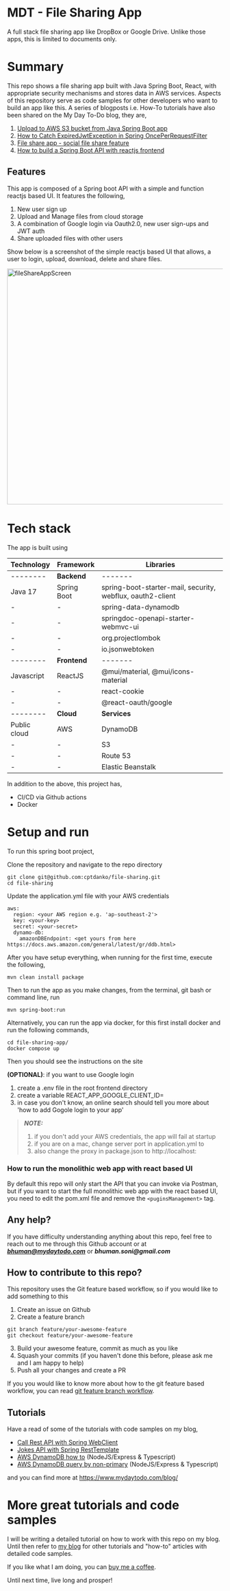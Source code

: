 # MDT - File Sharing App

A full stack file sharing app like DropBox or Google Drive. Unlike those apps, this is limited to documents only.

# Summary

This repo shows a file sharing app built with Java Spring Boot, React, with appropriate security mechanisms and
stores data in AWS services. Aspects of this repository serve as code
samples for other developers who want to build an app like this. A series of blogposts i.e.
How-To tutorials have also been shared on the My Day To-Do blog, they are,

1. [Upload to AWS S3 bucket from Java Spring Boot app]
2. [How to Catch ExpiredJwtException in Spring OncePerRequestFilter]
3. [File share app - social file share feature]
4. [How to build a Spring Boot API with reactjs frontend]

## Features

This app is composed of a Spring boot API with a simple and function reactjs based UI. It features the following,

1. New user sign up
2. Upload and Manage files from cloud storage
3. A combination of Google login via Oauth2.0, new user sign-ups and JWT auth
4. Share uploaded files with other users

Show below is a screenshot of the simple reactjs based UI that allows, a user to login, upload, download, delete and
share files.

<img width="549" alt="fileShareAppScreen" src="https://github.com/user-attachments/assets/791d0d71-3c2f-4212-94cb-7f8045768cf2">

# Tech stack

The app is built using

| Technology   | Framework | Libraries                                                  |
|--------------| ------- |------------------------------------------------------------|
| --------     | **Backend** | -------                                                    |
| Java 17      | Spring Boot    | spring-boot-starter-mail, security, webflux, oauth2-client |
| -            | -    | spring-data-dynamodb                                       |
| -            | -    | springdoc-openapi-starter-webmvc-ui                        |
| -            | -    | org.projectlombok                                          |
| -            | -    | io.jsonwebtoken                                            |
| --------     | **Frontend** | -------                                                    |
| Javascript   | ReactJS    | @mui/material, @mui/icons-material                         |
| -            | -    | react-cookie                                               |
| -            | -    | @react-oauth/google                                        |
| --------     | **Cloud** | **Services**                                               |
| Public cloud | AWS    | DynamoDB                                                   |
| -            | -    | S3                                                         |
| -            | -    | Route 53                                                   |
| -            | -    | Elastic Beanstalk                                          |


In addition to the above, this project has,
- CI/CD via Github actions
- Docker

# Setup and run

To run this spring boot project,

Clone the repository and navigate to the repo directory

```shell
git clone git@github.com:cptdanko/file-sharing.git
cd file-sharing
```

Update the application.yml file with your AWS credentials

```shell
aws:
  region: <your AWS region e.g. 'ap-southeast-2'> 
  key: <your-key>
  secret: <your-secret>
  dynamo-db:
    amazonDBEndpoint: <get yours from here https://docs.aws.amazon.com/general/latest/gr/ddb.html>
```

After you have setup everything, when running for the first time, execute the following,

 ```
mvn clean install package 
```

Then to run the app as you make changes, from the terminal, git bash or command line, run

```shell
mvn spring-boot:run
```
Alternatively, you can run the app via docker, for this first install docker and run the following commands,
```
cd file-sharing-app/
docker compose up
```
Then you should see the instructions on the site

**(OPTIONAL)**: if you want to use Google login
1. create a .env file in the root frontend directory
2. create a variable REACT_APP_GOOGLE_CLIENT_ID=<your-google-client-id>
3. in case you don't know, an online search should tell you more about 'how to add Gogole login to your app'

> **_NOTE:_**
> 1. if you don't add your AWS credentials, the app will fail at startup
> 2. if you are on a mac, change server port in application.yml to <anything-else-than-5000>
> 3. also change the proxy in package.json to http://localhost:<your-new-no>

### How to run the monolithic web app with react based UI

By default this repo will only start the API that you can invoke via Postman, but if you want to start the full
monolithic web app with the react based UI, you need to edit the pom.xml file and remove the `<puginsManagement>` tag.

## Any help?

If you have difficulty understanding anything about this repo, feel free to reach out to me through this Github account
or at _**bhuman@mydaytodo.com**_ or **_bhuman.soni@gmail.com_**

## How to contribute to this repo?
This repository uses the Git feature based workflow, so if you would like to add something to this
1. Create an issue on Github
2. Create a feature branch
```
git branch feature/your-awesome-feature
git checkout feature/your-awesome-feature
```
3. Build your awesome feature, commit as much as you like
4. Squash your commits (if you haven't done this before, please ask me and I am happy to help)
5. Push all your changes and create a PR

If you you would like to know more about how to the git feature based workflow, you can read [git feature branch workflow].


## Tutorials

Have a read of some of the tutorials with code samples on my blog,

- [Call Rest API with Spring WebClient]
- [Jokes API with Spring RestTemplate]
- [AWS DynamoDB how to] (NodeJS/Express & Typescript)
- [AWS DynamoDB query by non-primary] (NodeJS/Express & Typescript)

and you can find more at https://www.mydaytodo.com/blog/

# More great tutorials and code samples

I will be writing a detailed tutorial on how to work with this repo on my blog. Until then refer to [my blog] for other
tutorials and "how-to" articles with detailed code samples.

If you like what I am doing, you can [buy me a coffee].

Until next time, live long and prosper!


[How to Catch ExpiredJwtException in Spring OncePerRequestFilter]: https://mydaytodo.com/how-to-catch-expiredjwtexception-in-spring-onceperrequestfilter/

[Upload to AWS S3 bucket from Java Spring Boot app]: https://mydaytodo.com/upload-to-aws-s3-bucket-from-java-spring-boot-app/

[File share app - social file share feature]: https://mydaytodo.com/epic-social-file-share-feature/

[How to build a Spring Boot API with reactjs frontend]: https://mydaytodo.com/spring-boot-api-with-reactjs/

[Jokes API with Spring RestTemplate]: https://mydaytodo.com/how-to-build-a-jokes-client-in-java-spring-boot-with-resttemplate/

[Call Rest API with Spring WebClient]: https://mydaytodo.com/how-to-call-rest-api-with-webclient/

[Node Typescript CRUD Notes]: https://github.com/cptdanko/node_typescript_crud_notes

[AWS DynamoDB query by non-primary]: https://mydaytodo.com/how-to-query-dynamodb-with-non-primary-key-column/

[AWS DynamoDB how to]: https://mydaytodo.com/aws-dynamodb-typescript-how-to/

[frontend in the repo]: https://github.com/cptdanko/react_typescript_todo_list

[native iOS app]: https://apps.apple.com/au/app/my-day-to-do-smart-task-list/id1020072048

[line 16]: https://github.com/cptdanko/nodetypescriptcrudnotes/blob/main/src/db.ts#L16

[my blog]: https://mydaytodo.com/blog/

[line 17]: https://github.com/cptdanko/nodetypescriptcrudnotes/blob/main/src/db.ts#L17

[AWS docs]: https://docs.aws.amazon.com/cli/latest/userguide/cli-configure-envvars.html

[blogpost]: https://mydaytodo.com/blog/

[buy me a coffee]: https://www.buymeacoffee.com/bhumansoni
[git feature branch workflow]: https://www.atlassian.com/git/tutorials/comparing-workflows/feature-branch-workflow
